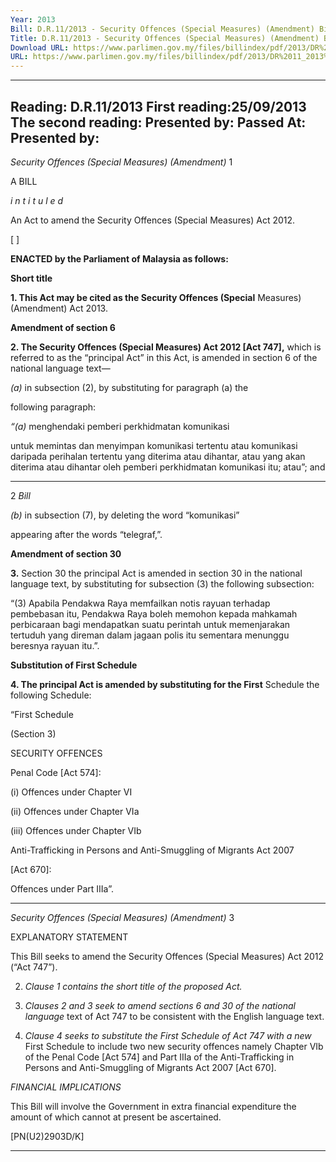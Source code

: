 ```yaml
---
Year: 2013
Bill: D.R.11/2013 - Security Offences (Special Measures) (Amendment) Bill 2013 (Passed)
Title: D.R.11/2013 - Security Offences (Special Measures) (Amendment) Bill 2013 (Passed)
Download URL: https://www.parlimen.gov.my/files/billindex/pdf/2013/DR%2011_2013%20EN.pdf
URL: https://www.parlimen.gov.my/files/billindex/pdf/2013/DR%2011_2013%20EN.pdf
---
```

---
Reading:
D.R.11/2013
First reading:25/09/2013
The second reading:
Presented by:
Passed At:
Presented by:
---

_Security Offences (Special Measures) (Amendment)_ 1

A BILL

_i n t i t u l e d_

An Act to amend the Security Offences (Special Measures) Act
2012.

[ ]

**ENACTED by the Parliament of Malaysia as follows:**

**Short title**

**1. This Act may be cited as the Security Offences (Special**
Measures) (Amendment) Act 2013.

**Amendment of section 6**

**2. The Security Offences (Special Measures) Act 2012 [Act 747],**
which is referred to as the “principal Act” in this Act, is amended
in section 6 of the national language text—

_(a)_ in subsection (2), by substituting for paragraph (a) the

following paragraph:

_“(a)_ menghendaki pemberi perkhidmatan komunikasi

untuk memintas dan menyimpan komunikasi tertentu
atau komunikasi daripada perihalan tertentu yang
diterima atau dihantar, atau yang akan diterima atau
dihantar oleh pemberi perkhidmatan komunikasi
itu; atau”; and


-----

2 _Bill_

_(b)_ in subsection (7), by deleting the word “komunikasi”

appearing after the words “telegraf,”.

**Amendment of section 30**

**3.** Section 30 the principal Act is amended in section 30 in the
national language text, by substituting for subsection (3) the
following subsection:

“(3) Apabila Pendakwa Raya memfailkan notis rayuan
terhadap pembebasan itu, Pendakwa Raya boleh memohon
kepada mahkamah perbicaraan bagi mendapatkan suatu perintah
untuk memenjarakan tertuduh yang direman dalam jagaan polis
itu sementara menunggu beresnya rayuan itu.”.

**Substitution of First Schedule**

**4. The principal Act is amended by substituting for the First**
Schedule the following Schedule:

“First Schedule

(Section 3)

SECURITY OFFENCES

Penal Code [Act 574]:

(i) Offences under Chapter VI

(ii) Offences under Chapter VIa

(iii) Offences under Chapter VIb

Anti-Trafficking in Persons and Anti-Smuggling of Migrants Act 2007

[Act 670]:

Offences under Part IIIa”.


-----

_Security Offences (Special Measures) (Amendment)_ 3

EXPLANATORY STATEMENT

This Bill seeks to amend the Security Offences (Special Measures) Act 2012
(“Act 747”).

2. _Clause 1 contains the short title of the proposed Act._

3. _Clauses 2 and 3 seek to amend sections 6 and 30 of the national language_
text of Act 747 to be consistent with the English language text.

4. _Clause 4 seeks to substitute the First Schedule of Act 747 with a new_
First Schedule to include two new security offences namely Chapter VIb of
the Penal Code [Act 574] and Part IIIa of the Anti-Trafficking in Persons and
Anti-Smuggling of Migrants Act 2007 [Act 670].

_FINANCIAL IMPLICATIONS_

This Bill will involve the Government in extra financial expenditure the amount
of which cannot at present be ascertained.

[PN(U2)2903D/K]


-----

